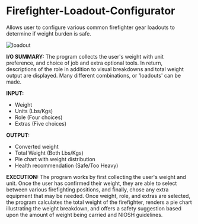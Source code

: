 # Firefighter-Loadout-Configurator
Allows user to configure various common firefighter gear loadouts to determine if weight burden is safe.

![loadout](https://user-images.githubusercontent.com/3127698/143526782-52c6da9e-9e7b-42aa-8d37-d050abdd8217.gif)

**I/O SUMMARY:**
The program collects the user's weight with unit preference,
and choice of job and extra optional tools. In return, descriptions 
of the role in addition to visual breakdowns and total weight output are
displayed. Many different combinations, or 'loadouts' can be made.

**INPUT:**
- Weight
- Units (Lbs/Kgs)
- Role (Four choices)
- Extras (Five choices)

**OUTPUT:**
- Converted weight
- Total Weight (Both Lbs/Kgs)
- Pie chart with weight distribution
- Health recommendation (Safe/Too Heavy)

**EXECUTION:**
The program works by first collecting the user's weight and unit.
Once the user has confirmed their weight, they are able to select between
various firefighting positions, and finally, chose any extra equipment
that may be needed. Once weight, role, and extras are selected, the 
program calculates the total weight of the firefighter, renders a pie 
chart illustrating the weight breakdown, and offers a safety
suggestion based upon the amount of weight being carried and NIOSH guidelines.
